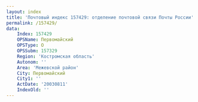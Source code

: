```yaml
---
layout: index
title: 'Почтовый индекс 157429: отделение почтовой связи Почты России'
permalink: /157429/
data:
    Index: 157429
    OPSName: Первомайский
    OPSType: О
    OPSSubm: 157329
    Region: 'Костромская область'
    Autonom: ''
    Area: 'Межевской район'
    City: Первомайский
    City1: ''
    ActDate: '20030811'
    IndexOld: ''
---
```

